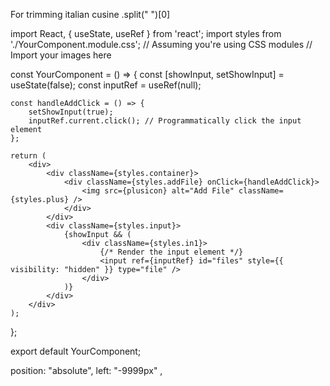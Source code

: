 For trimming italian cusine
.split(" ")[0]


import React, { useState, useRef } from 'react';
import styles from './YourComponent.module.css'; // Assuming you're using CSS modules
// Import your images here

const YourComponent = () => {
    const [showInput, setShowInput] = useState(false);
    const inputRef = useRef(null);

    const handleAddClick = () => {
        setShowInput(true);
        inputRef.current.click(); // Programmatically click the input element
    };

    return (
        <div>
            <div className={styles.container}>
                <div className={styles.addFile} onClick={handleAddClick}>
                    <img src={plusicon} alt="Add File" className={styles.plus} />
                </div>            
            </div>
            <div className={styles.input}>
                {showInput && (
                    <div className={styles.in1}>
                        {/* Render the input element */}
                        <input ref={inputRef} id="files" style={{ visibility: "hidden" }} type="file" />
                    </div>
                )}
            </div>
        </div>
    );
};

export default YourComponent;



position: "absolute", left: "-9999px" ,